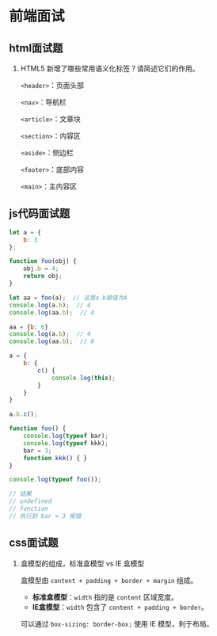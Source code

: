 # 前端面试

## html面试题

1. HTML5 新增了哪些常用语义化标签？请简述它们的作用。

   `<header>`：页面头部

   `<nav>`：导航栏

   `<article>`：文章块

   `<section>`：内容区

   `<aside>`：侧边栏

   `<footer>`：底部内容

   `<main>`：主内容区







## js代码面试题

```javascript
let a = {
    b: 3
};

function foo(obj) {
    obj.b = 4;
    return obj;
}

let aa = foo(a);  // 这里a.b赋值为4
console.log(a.b);  // 4
console.log(aa.b);  // 4

aa = {b: 6}
console.log(a.b);  // 4
console.log(aa.b);  // 6
```

```javascript
a = {
    b: {
        c() {
            console.log(this);
        }
    }
}

a.b.c();
```

```javascript
function foo() {
    console.log(typeof bar); 
    console.log(typeof kkk);
    bar = 3;
    function kkk() { }
}

console.log(typeof foo());

// 结果 
// undefined
// function
// 执行到 bar = 3 报错
```



## css面试题

1. 盒模型的组成，标准盒模型 vs IE 盒模型

   盒模型由 `content + padding + border + margin` 组成。

   - **标准盒模型**：`width` 指的是 `content` 区域宽度。
   - **IE盒模型**：`width` 包含了 `content + padding + border`。

   可以通过 `box-sizing: border-box;` 使用 IE 模型，利于布局。





